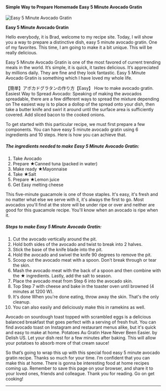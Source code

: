             

#### Simple Way to Prepare Homemade Easy 5 Minute Avocado Gratin

![Easy 5 Minute Avocado Gratin](https://img-global.cpcdn.com/recipes/4602941475389440/751x532cq70/easy-5-minute-avocado-gratin-recipe-main-photo.jpg)

**Easy 5 Minute Avocado Gratin**

Hello everybody, it is Brad, welcome to my recipe site. Today, I will show you a way to prepare a distinctive dish, easy 5 minute avocado gratin. One of my favorites. This time, I am going to make it a bit unique. This will be really delicious.

Easy 5 Minute Avocado Gratin is one of the most favored of current trending meals in the world. It’s simple, it is quick, it tastes delicious. It’s appreciated by millions daily. They are fine and they look fantastic. Easy 5 Minute Avocado Gratin is something which I have loved my whole life.

【簡単】アボカドグラタンの作り方【Easy】 How to make avocado gratin. Easiest Way to Spread Avocado: Speaking of making the avocados spreadable, there are a few different ways to spread the mixture depending on The easiest way is to place a dollop of the spread onto your dish, then take a butter knife and swirl it around until the surface area is sufficiently covered. Add sliced bacon to the cooked onions.

To get started with this particular recipe, we must first prepare a few components. You can have easy 5 minute avocado gratin using 6 ingredients and 10 steps. Here is how you can achieve that.

##### The ingredients needed to make Easy 5 Minute Avocado Gratin:

1.  Take Avocado
2.  Prepare ★Canned tuna (packed in water)
3.  Make ready ★Mayonnaise
4.  Take ★Salt
5.  Prepare ★Lemon juice
6.  Get Easy melting cheese

This five-minute guacamole is one of those staples. It's easy, it's fresh and no matter what else we serve with it, it's always the first to go. Most avocados you'll find at the store will be under ripe or over and neither are good for this guacamole recipe. You'll know when an avocado is ripe when it.

##### Steps to make Easy 5 Minute Avocado Gratin:

1.  Cut the avocado vertically around the pit.
2.  Hold both sides of the avocado and twist to break into 2 halves.
3.  Stick the base of the knife blade into the pit.
4.  Hold the avocado and swivel the knife 90 degrees to remove the pit.
5.  Scoop out the avocado meat with a spoon. Don't break through or tear the skin.
6.  Mash the avocado meat with the back of a spoon and then combine with the ★ ingredients. Lastly, add the salt to season.
7.  Place the avocado meat from Step 6 into the avocado skin.
8.  Top Step 7 with cheese and bake in the toaster oven until browned (4 minutes at 1200 W).
9.  It's done When you're done eating, throw away the skin. That's the only cleanup.
10.  You can also easily and deliciously make this in ramekins as well.

Avocado on sourdough toast topped with scrambled eggs is a delicious balanced breakfast that goes perfect with a serving of fresh fruit. You can find avocado toast on Instagram and restaurant menus alike, but it's quick and easy to make at home. Potatoes Au Gratin Have Never Been Easier. by Delish US. Let your dish rest for a few minutes after baking. This will allow your potatoes to absorb more of that cream sauce!

So that’s going to wrap this up with this special food easy 5 minute avocado gratin recipe. Thanks so much for your time. I’m confident that you can make this at home. There is gonna be interesting food at home recipes coming up. Remember to save this page on your browser, and share it to your loved ones, friends and colleague. Thank you for reading. Go on get cooking!

* * *